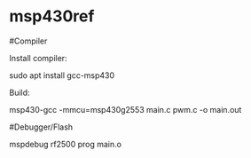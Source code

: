 # msp430ref

#Compiler

Install compiler:

sudo apt install gcc-msp430 

Build:

msp430-gcc -mmcu=msp430g2553 main.c pwm.c -o main.out

#Debugger/Flash 

mspdebug rf2500
prog main.o


